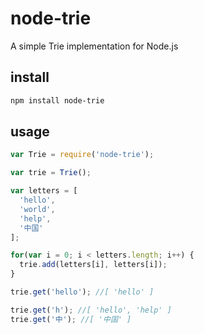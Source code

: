 node-trie
=========

A simple Trie implementation for Node.js

## install

```bash
npm install node-trie
```

## usage

```js
var Trie = require('node-trie');

var trie = Trie();

var letters = [
  'hello',
  'world',
  'help',
  '中国'
];

for(var i = 0; i < letters.length; i++) {
  trie.add(letters[i], letters[i]);
}

trie.get('hello'); //[ 'hello' ]

trie.get('h'); //[ 'hello', 'help' ]
trie.get('中'); //[ '中国' ]

```